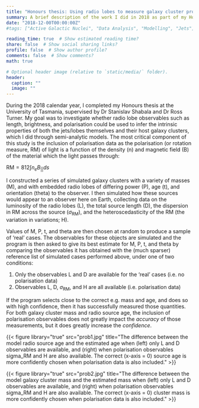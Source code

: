 ```yaml
---
title: "Honours thesis: Using radio lobes to measure galaxy cluster properties"
summary: A brief description of the work I did in 2018 as part of my Honours thesis at the University of Tasmania.
date: "2018-12-00T00:00:00Z"
#tags: ["Active Galactic Nuclei", "Data Analysis", "Modelling", "Jets"]

reading_time: true  # Show estimated reading time?
share: false  # Show social sharing links?
profile: false  # Show author profile?
comments: false  # Show comments?
math: true

# Optional header image (relative to `static/media/` folder).
header:
  caption: ""
  image: ""
---
```


During the 2018 calendar year, I completed my Honours thesis at the University of Tasmania, supervised by Dr Stanislav Shabala and Dr Ross Turner. My goal was to investigate whether radio lobe observables such as length, brightness, and polarisation could be used to infer the intrinsic properties of both the jets/lobes themselves and their host galaxy clusters, which I did through semi-analytic models. The most critical component of this study is the inclusion of polarisation data as the polarisation (or rotation measure, RM) of light is a function of the density (n) and magnetic field (B) of the material which the light passes through:

$\text{RM} = 812 \int n_e B_{||}ds$

I constructed a series of simulated galaxy clusters with a variety of masses (M), and with embedded radio lobes of differing power (P), age (t), and orientation (theta) to the observer. I then simulated how these sources would appear to an observer here on Earth, collecting data on the luminosity of the radio lobes (L), the total source length (D),  the dispersion in RM across the source ($\sigma_{\text{RM}}$), and the heteroscedasticity of the RM (the variation in variations; H).

Values of M, P, t, and theta are then chosen at random to produce a sample of ‘real’ cases. The observables for these objects are simulated and the program is then asked to give its best estimate for M, P, t, and theta by comparing the observables it has obtained with the (much sparser) reference list of simulated cases performed above, under one of two conditions:

1. Only the observables L and D are available for the ‘real’ cases (i.e. no polarisation data)
2. Observables L, D, $\sigma_{\text{RM}}$, and H are all available (i.e. polarisation data)

If the program selects close to the correct e.g. mass and age, and does so with high confidence, then it has successfully measured those quantities. For both galaxy cluster mass and radio source age, the inclusion of polarisation observables does not greatly impact the _accuracy_ of those measurements, but it does greatly increase the _confidence_. 

{{< figure library="true" src="prob1.jpg" title="The difference between the model radio source age and the estimated age when (left) only L and D observables are available, and (right) when polarisation observables sigma_RM and H are also available. The correct (x-axis = 0) source age is more confidently chosen when polarisation data is also included." >}}

{{< figure library="true" src="prob2.jpg" title="The difference between the model galaxy cluster mass and the estimated mass when (left) only L and D observables are available, and (right) when polarisation observables sigma_RM and H are also available. The correct (x-axis = 0) cluster mass is more confidently chosen when polarisation data is also included." >}}
